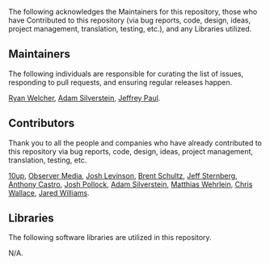 The following acknowledges the Maintainers for this repository, those who have Contributed to this repository (via bug reports, code, design, ideas, project management, translation, testing, etc.), and any Libraries utilized.

## Maintainers

The following individuals are responsible for curating the list of issues, responding to pull requests, and ensuring regular releases happen.

[Ryan Welcher](https://github.com/ryanwelcher), [Adam Silverstein](https://github.com/adamsilverstein), [Jeffrey Paul](https://github.com/jeffpaul).

## Contributors

Thank you to all the people and companies who have already contributed to this repository via bug reports, code, design, ideas, project management, translation, testing, etc.

[10up](https://github.com/10up), [Observer Media](https://github.com/observermedia), [Josh Levinson](https://github.com/joshlevinson), [Brent Schultz](https://github.com/brs14ku), [Jeff Sternberg](https://github.com/sternb0t), [Anthony Castro](https://github.com/anthony-j-castro), [Josh Pollock](https://github.com/Shelob9), [Adam Silverstein](https://github.com/adamsilverstein), [Matthias Wehrlein](https://github.com/maryisdead), [Chris Wallace](https://github.com/chriswallace), [Jared Williams](https://github.com/Jared-Williams).

## Libraries

The following software libraries are utilized in this repository.

N/A.
